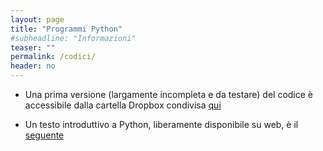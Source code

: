 ```yaml
---
layout: page
title: "Programmi Python"
#subheadline: "Informazioni"
teaser: ""
permalink: /codici/
header: no
---
```


* Una prima versione (largamente incompleta e da testare) del codice è accessibile dalla cartella Dropbox condivisa [qui](https://www.dropbox.com/sh/ee0a9ld7vhu6zpb/AACST37fCrQVlDBTEotUrSFPa?dl=0)

* Un testo introduttivo a Python, liberamente disponibile su web, è il [seguente](http://greenteapress.com/thinkpython/html/index.html)

